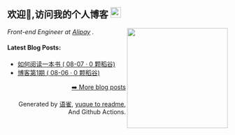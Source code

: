 <h2>欢迎👏,访问我的个人博客  <img src="https://github.githubassets.com/images/mona-whisper.gif" height="24" /></h2>
<img align='right' src="https://media.giphy.com/media/836HiJc7pgzy8iNXCn/giphy.gif" width="230" />
<p><em>Front-end Engineer at <a href="https://www.alipay.com/">Alipay</a> . </em>

<h4> Latest Blog Posts: </h4>

  - [如何阅读一本书 ( 08-07 · 0 颗稻谷)](https://yuque.com/luowen-m5zdx/kgrxbs/xuhlxy)
  - [博客第1期 ( 08-06 · 0 颗稻谷)](https://yuque.com/luowen-m5zdx/kgrxbs/ny150b)


<p align="right"><a href="https://www.yuque.com/luchen/buzhou">➡️ More blog posts</a></p>
<p align="right">
  Generated by
  <a href="https://www.yuque.com">语雀</a>,
  <a href="https://github.com/marketplace/actions/yuque-to-readme">yuque to readme</a>,
  And Github Actions.
</p>
